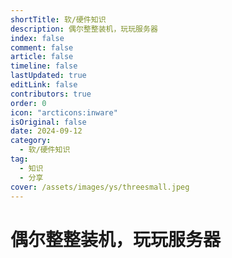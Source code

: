 ```yaml
---
shortTitle: 软/硬件知识
description: 偶尔整整装机，玩玩服务器
index: false
comment: false
article: false
timeline: false
lastUpdated: true
editLink: false
contributors: true
order: 0
icon: "arcticons:inware"
isOriginal: false
date: 2024-09-12
category:
  - 软/硬件知识
tag:
  - 知识
  - 分享
cover: /assets/images/ys/threesmall.jpeg
---
```


# 偶尔整整装机，玩玩服务器

<Catalog />